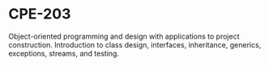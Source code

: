 # CPE-203
Object-oriented programming and design with applications to project construction. Introduction to class design, interfaces, inheritance, generics, exceptions, streams, and testing.
